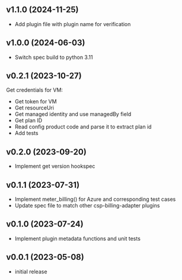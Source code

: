 v1.1.0 (2024-11-25)
-------------------

- Add plugin file with plugin name for verification

v1.0.0 (2024-06-03)
-------------------

- Switch spec build to python 3.11

v0.2.1 (2023-10-27)
-------------------

Get credentials for VM:
  - Get token for VM
  - Get resourceUri
  - Get managed identity and use managedBy field
  - Get plan ID
  - Read config product code and parse it to extract plan id
  - Add tests

v0.2.0 (2023-09-20)
-------------------

- Implement get version hookspec

v0.1.1 (2023-07-31)
-------------------

- Implement meter_billing() for Azure and corresponding test cases
- Update spec file to match other csp-billing-adapter plugins

v0.1.0 (2023-07-24)
-------------------

- Implement plugin metadata functions and unit tests

v0.0.1 (2023-05-08)
-------------------

- initial release
